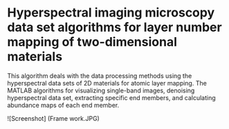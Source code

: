 # Hyperspectral imaging microscopy data set algorithms for layer number mapping of two-dimensional materials
This algorithm deals with the data processing methods using the hyperspectral data sets of 2D materials for atomic layer mapping.
The MATLAB algorithms for visualizing single-band images, denoising hyperspectral data set, extracting specific end members, and calculating abundance maps of each end member.

![Screenshot] (Frame work.JPG)
